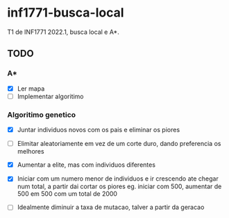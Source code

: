# inf1771-busca-local
T1 de INF1771 2022.1, busca local e A*.

## TODO

### A*
- [x] Ler mapa
- [ ] Implementar algoritimo

### Algoritimo genetico
- [x] Juntar individuos novos com os pais e eliminar os piores
- [ ] Elimitar aleatoriamente em vez de um corte duro, dando preferencia os melhores
- [x] Aumentar a elite, mas com individuos diferentes
- [x] Iniciar com um numero menor de individuos e ir crescendo ate chegar num total, a partir dai cortar os piores
	eg. iniciar com 500, aumentar de 500 em 500 com um total de 2000
- [ ] Idealmente diminuir a taxa de mutacao, talver a partir da geracao

